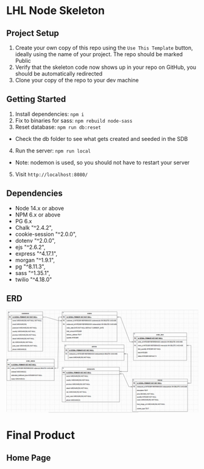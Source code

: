 LHL Node Skeleton
=========

## Project Setup


1. Create your own copy of this repo using the `Use This Template` button, ideally using the name of your project. The repo should be marked Public
2. Verify that the skeleton code now shows up in your repo on GitHub, you should be automatically redirected
3. Clone your copy of the repo to your dev machine



## Getting Started
1. Install dependencies: `npm i`
2. Fix to binaries for sass: `npm rebuild node-sass`
3. Reset database: `npm run db:reset`
  - Check the db folder to see what gets created and seeded in the SDB
4. Run the server: `npm run local`
  - Note: nodemon is used, so you should not have to restart your server
5. Visit `http://localhost:8080/`


## Dependencies

- Node 14.x or above
- NPM 6.x or above
- PG 6.x
- Chalk "^2.4.2",
- cookie-session "^2.0.0",
- dotenv "^2.0.0",
- ejs "^2.6.2",
- express "^4.17.1",
- morgan "^1.9.1",
- pg "^8.11.3",
- sass "^1.35.1",
- twilio "^4.18.0"


## ERD
![ERD](https://github.com/SophiaOjegba/midterm/blob/master/docs/ERD.png?raw=true)

# Final Product
## Home Page
